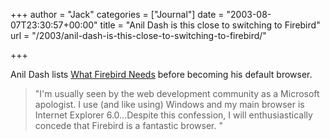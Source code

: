 +++
author = "Jack"
categories = ["Journal"]
date = "2003-08-07T23:30:57+00:00"
title = "Anil Dash is this close to switching to Firebird"
url = "/2003/anil-dash-is-this-close-to-switching-to-firebird/"

+++

Anil Dash lists [What Firebird Needs][1] before becoming his default browser.
  


> "I'm usually seen by the web development community as a Microsoft apologist. I use (and like using) Windows and my main browser is Internet Explorer 6.0&#8230;Despite this confession, I will enthusiastically concede that Firebird is a fantastic browser. "

 [1]: http://www.dashes.com/anil/index.php?archives/006917.php